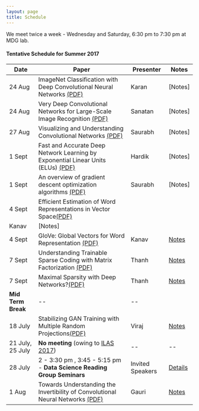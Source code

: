 ```yaml
---
layout: page
title: Schedule
---
```


<p class="message">
  We meet twice a week - Wednesday and Saturday, 6:30 pm to 7:30 pm at MDG lab. 
</p>

#### Tentative Schedule for Summer 2017


Date| Paper |  Presenter   | Notes
------|-------|--------------|-------
24 Aug | ImageNet Classification with Deep Convolutional Neural Networks [(PDF)](https://papers.nips.cc/paper/4824-imagenet-classification-with-deep-convolutional-neural-networks.pdf) | Karan | [Notes]
24 Aug| Very Deep Convolutional Networks for Large-Scale Image Recognition [(PDF)](https://arxiv.org/pdf/1409.1556.pdf)  | Sanatan | [Notes]
27 Aug| Visualizing and Understanding Convolutional Networks [(PDF)](https://arxiv.org/pdf/1311.2901.pdf)  | Saurabh  | [Notes] 
1 Sept |  Fast and Accurate Deep Network Learning by Exponential Linear Units (ELUs) [(PDF)](https://arxiv.org/pdf/1511.07289.pdf)  | Hardik | [Notes]
1 Sept | An overview of gradient descent optimization algorithms [(PDF)](https://arxiv.org/pdf/1609.04747.pdf)  | Saurabh   | [Notes]
4 Sept| Efficient Estimation of Word Representations in Vector Space[(PDF)](https://arxiv.org/pdf/1301.3781.pdf)
| Kanav | [Notes]
4 Sept| GloVe: Global Vectors for Word Representation [(PDF)](https://nlp.stanford.edu/pubs/glove.pdf)| Kanav | [Notes](https://virajshah018.github.io//2017/06/29/week5/)
7 Sept| Understanding Trainable Sparse Coding with Matrix Factorization [(PDF)](https://arxiv.org/pdf/1609.00285.pdf)| Thanh | [Notes](https://virajshah018.github.io//2017/07/06/week6/)
7 Sept | Maximal Sparsity with Deep Networks?[(PDF)](https://arxiv.org/pdf/1605.01636.pdf) | Thanh | [Notes](https://virajshah018.github.io//2017/07/10/week7/)
| **Mid Term Break**  | --| --
18 July| Stabilizing GAN Training with Multiple Random Projections[(PDF)](https://arxiv.org/pdf/1705.07831.pdf) | Viraj | [Notes](https://virajshah018.github.io//2017/07/17/week8/)
21 July, 25 July | **No meeting** (owing to [ILAS 2017](https://ilas2017.math.iastate.edu/)) | -- | --
28 July | 2 - 3:30 pm , 3:45 - 5:15 pm - **Data Science Reading Group Seminars** | Invited Speakers | [Details](https://virajshah018.github.io//2017/07/24/week9/) 
1 Aug | Towards Understanding the Invertibility of Convolutional Neural Networks [(PDF)](https://arxiv.org/pdf/1705.08664.pdf) | Gauri | [Notes](https://virajshah018.github.io//2017/07/31/week10/) 
